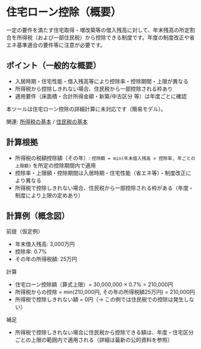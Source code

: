 # 住宅ローン控除（概要）

一定の要件を満たす住宅取得・増改築等の借入残高に対して、年末残高の所定割合を所得税（および一部住民税）から控除できる制度です。年度の制度改正や省エネ基準適合の要件等に注意が必要です。

## ポイント（一般的な概要）
- 入居時期・住宅性能・借入残高等により控除率・控除期間・上限が異なる
- 所得税から控除しきれない場合、住民税から一部控除される枠あり
- 適用要件（床面積・合計所得金額・新築/中古区分 等）は年度ごとに確認

本ツールは住宅ローン控除の詳細計算に未対応です（簡易モデル）。

関連: [所得税の基本](所得税の基本.md) / [住民税の基本](住民税の基本.md)

## 計算根拠
- 所得税の税額控除額（その年）: `控除額 = min(年末借入残高 × 控除率, 年ごとの上限額)` を所定の控除期間内で適用
- 控除率・上限額・控除期間は入居時期・住宅性能（省エネ等）・制度改正により異なる
- 所得税で控除しきれない場合、住民税から一部控除される枠がある（年度・制度により上限の定めあり）

## 計算例（概念図）
前提（仮定例）
- 年末借入残高: 3,000万円
- 控除率: 0.7%
- その年の所得税額: 25万円

計算
- 住宅ローン控除額（算式上限）= 30,000,000 × 0.7% = 210,000円
- 所得税からの控除 = min(210,000円, その年の所得税額25万円) = 210,000円
- 所得税で控除しきれない額 = 0円（→ この例では住民税での控除は発生しない）

補足
- 所得税で控除しきれない場合に住民税から控除できる額は、年度・住宅区分ごとの上限の範囲内で適用される（詳細は最新の公的資料を参照）
